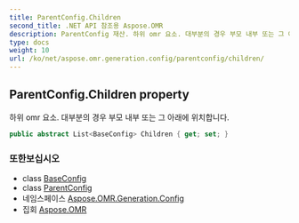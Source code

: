 ```yaml
---
title: ParentConfig.Children
second_title: .NET API 참조용 Aspose.OMR
description: ParentConfig 재산. 하위 omr 요소. 대부분의 경우 부모 내부 또는 그 아래에 위치합니다.
type: docs
weight: 10
url: /ko/net/aspose.omr.generation.config/parentconfig/children/
---
```

## ParentConfig.Children property

하위 omr 요소. 대부분의 경우 부모 내부 또는 그 아래에 위치합니다.

```csharp
public abstract List<BaseConfig> Children { get; set; }
```

### 또한보십시오

* class [BaseConfig](../../baseconfig/)
* class [ParentConfig](../)
* 네임스페이스 [Aspose.OMR.Generation.Config](../../parentconfig/)
* 집회 [Aspose.OMR](../../../)


